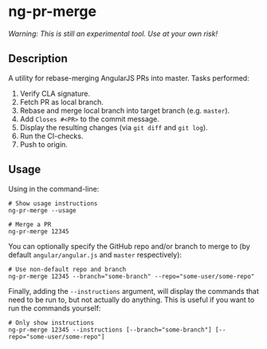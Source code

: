 # ng-pr-merge

_Warning:_
_This is still an experimental tool._
_Use at your own risk!_

## Description

A utility for rebase-merging AngularJS PRs into master.
Tasks performed:

1. Verify CLA signature.
2. Fetch PR as local branch.
3. Rebase and merge local branch into target branch (e.g. `master`).
4. Add `Closes #<PR>` to the commit message.
5. Display the resulting changes (via `git diff` and `git log`).
6. Run the CI-checks.
7. Push to origin.

## Usage

Using in the command-line:

```shell
# Show usage instructions
ng-pr-merge --usage

# Merge a PR
ng-pr-merge 12345
```

You can optionally specify the GitHub repo and/or branch to merge to (by default
`angular/angular.js` and `master` respectively):

```shell
# Use non-default repo and branch
ng-pr-merge 12345 --branch="some-branch" --repo="some-user/some-repo"
```

Finally, adding the `--instructions` argument, will display the commands that need to be run to, but
not actually do anything. This is useful if you want to run the commands yourself:

```shell
# Only show instructions
ng-pr-merge 12345 --instructions [--branch="some-branch"] [--repo="some-user/some-repo"]
```
